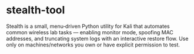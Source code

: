 # stealth-tool
Stealth is a small, menu‑driven Python utility for Kali that automates common wireless lab tasks — enabling monitor mode, spoofing MAC addresses, and truncating system logs with an interactive restore flow. Use only on machines/networks you own or have explicit permission to test.
